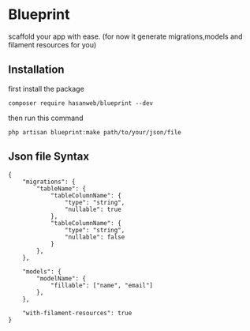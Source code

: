 # Blueprint
scaffold your app with ease. (for now it generate migrations,models and filament resources for you)

## Installation
first install the package 
```
composer require hasanweb/blueprint --dev
```
then run this command
```
php artisan blueprint:make path/to/your/json/file
```

## Json file Syntax
```
{
    "migrations": {
        "tableName": {
            "tableColumnName": {
                "type": "string",
                "nullable": true
            },
            "tableColumnName": {
                "type": "string",
                "nullable": false
            }
        },
    },

    "models": {
        "modelName": {
            "fillable": ["name", "email"]
        },
    },

    "with-filament-resources": true
}
```

